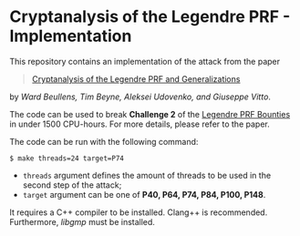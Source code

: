 # Cryptanalysis of the Legendre PRF - Implementation

This repository contains an implementation of the attack from the paper

> [Cryptanalysis of the Legendre PRF and Generalizations](https://eprint.iacr.org/2019/1357)

by *Ward Beullens, Tim Beyne, Aleksei Udovenko, and Giuseppe Vitto*.

The code can be used to break **Challenge 2** of the [Legendre PRF Bounties](https://legendreprf.org/bountyinstances) in under 1500 CPU-hours. For more details, please refer to the paper.

The code can be run with the following command:

```
$ make threads=24 target=P74
```

- `threads` argument defines the amount of threads to be used in the second step of the attack;
- `target` argument can be one of **P40, P64, P74, P84, P100, P148**.

It requires a C++ compiler to be installed. Clang++ is recommended.
Furthermore, *libgmp* must be installed.
